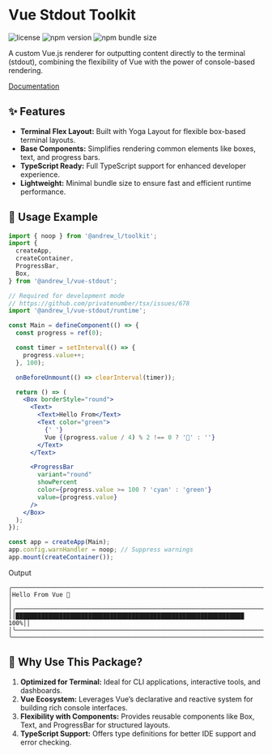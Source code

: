 # Vue Stdout Toolkit <!-- omit in toc -->

![license](https://img.shields.io/npm/l/%40andrew_l%2Fvue-stdout) <!-- omit in toc -->
![npm version](https://img.shields.io/npm/v/%40andrew_l%2Fvue-stdout) <!-- omit in toc -->
![npm bundle size](https://img.shields.io/bundlephobia/minzip/%40andrew_l%2Fvue-stdout) <!-- omit in toc -->

A custom Vue.js renderer for outputting content directly to the terminal (stdout), combining the flexibility of Vue with the power of console-based rendering.

[Documentation](https://men232.github.io/toolkit/reference/@andrew_l/vue-stdout/)

<!-- install placeholder -->

## ✨ Features

- **Terminal Flex Layout:** Built with Yoga Layout for flexible box-based terminal layouts.
- **Base Components:** Simplifies rendering common elements like boxes, text, and progress bars.
- **TypeScript Ready:** Full TypeScript support for enhanced developer experience.
- **Lightweight:** Minimal bundle size to ensure fast and efficient runtime performance.

## 🚀 Usage Example

```jsx
import { noop } from '@andrew_l/toolkit';
import {
  createApp,
  createContainer,
  ProgressBar,
  Box,
} from '@andrew_l/vue-stdout';

// Required for development mode
// https://github.com/privatenumber/tsx/issues/678
import '@andrew_l/vue-stdout/runtime';

const Main = defineComponent(() => {
  const progress = ref(0);

  const timer = setInterval(() => {
    progress.value++;
  }, 100);

  onBeforeUnmount(() => clearInterval(timer));

  return () => (
    <Box borderStyle="round">
      <Text>
        <Text>Hello From</Text>
        <Text color="green">
          {' '}
          Vue {(progress.value / 4) % 2 !== 0 ? '🤯' : ''}
        </Text>
      </Text>

      <ProgressBar
        variant="round"
        showPercent
        color={progress.value >= 100 ? 'cyan' : 'green'}
        value={progress.value}
      />
    </Box>
  );
});

const app = createApp(Main);
app.config.warnHandler = noop; // Suppress warnings
app.mount(createContainer());
```

Output

```
╭──────────────────────────────────────────────────────────────────────╮
│Hello From Vue 🤯                                                     │
│╭────────────────────────────────────────────────────────────────────╮│
││███████████████████████████████████████████████████████████████ 100%││
│╰────────────────────────────────────────────────────────────────────╯│
╰──────────────────────────────────────────────────────────────────────╯
```

## 🤔 Why Use This Package?

1. **Optimized for Terminal:** Ideal for CLI applications, interactive tools, and dashboards.
2. **Vue Ecosystem:** Leverages Vue’s declarative and reactive system for building rich console interfaces.
3. **Flexibility with Components:** Provides reusable components like Box, Text, and ProgressBar for structured layouts.
4. **TypeScript Support:** Offers type definitions for better IDE support and error checking.
